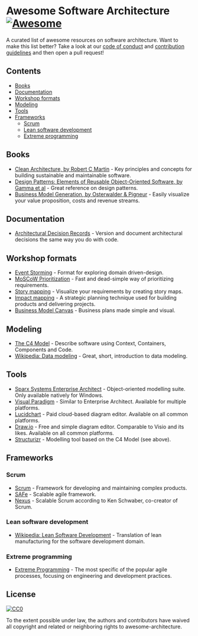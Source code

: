 # Awesome Software Architecture [![Awesome](https://awesome.re/badge.svg)](https://awesome.re)
A curated list of awesome resources on software architecture.
Want to make this list better? Take a look at our [code of conduct](code_of_conduct.md)
and [contribution guidelines](contributing.md) and then open a pull request!

## Contents
* [Books](#books)
* [Documentation](#documentation)
* [Workshop formats](#workshop-formats)
* [Modeling](#modeling)
* [Tools](#tools)
* [Frameworks](#frameworks)
  * [Scrum](#scrum)
  * [Lean software development](#lean-software-development)
  * [Extreme programming](#extreme-programming)

## Books
* [Clean Architecture, by Robert C Martin](https://www.amazon.com/Clean-Architecture-Craftsmans-Software-Structure/dp/0134494164) - Key principles and concepts for building sustainable and maintainable software.
* [Design Patterns: Elements of Reusable Object-Oriented Software, by Gamma et al](https://www.amazon.com/Design-Patterns-Elements-Reusable-Object-Oriented/dp/0201633612/) - Great reference on design patterns.
* [Business Model Generation, by Osterwalder & Pigneur](https://www.amazon.com/Business-Model-Generation-Visionaries-Challengers/dp/0470876417) - Easily visualize your value proposition, costs and revenue streams.  
  
## Documentation
* [Architectural Decision Records](https://adr.github.io/) - Version and document architectural decisions the same way you do with code.

## Workshop formats
* [Event Storming](https://www.eventstorming.com/) - Format for exploring domain driven-design.
* [MoSCoW Prioritization](https://www.knowledgehut.com/blog/agile/how-to-prioritise-requirements-with-the-moscow-technique) - Fast and dead-simple way of prioritizing requirements.
* [Story mapping](https://www.jpattonassociates.com/wp-content/uploads/2015/03/story_mapping.pdf) - Visualize your requirements by creating story maps.
* [Impact mapping](https://www.impactmapping.org/) -  A strategic planning technique used for building products and delivering projects.
* [Business Model Canvas](https://en.wikipedia.org/wiki/Business_Model_Canvas) - Business plans made simple and visual.

## Modeling
* [The C4 Model](https://c4model.com/) - Describe software using Context, Containers, Components and Code.
* [Wikipedia: Data modeling](https://en.wikipedia.org/wiki/Data_modeling) - Great, short, introduction to data modeling.

## Tools
* [Sparx Systems Enterprise Architect](https://sparxsystems.com/products/ea/index.html) - Object-oriented modelling suite. Only available natively for Windows.
* [Visual Paradigm](https://www.visual-paradigm.com/) - Similar to Enterprise Architect. Available for multiple platforms. 
* [Lucidchart](https://www.lucidchart.com) - Paid cloud-based diagram editor. Available on all common platforms.
* [Draw.io](https://www.draw.io) - Free and simple diagram editor. Comparable to Visio and its likes. Available on all common platforms.
* [Structurizr](https://structurizr.com) - Modelling tool based on the C4 Model (see above).
  
  
## Frameworks
### Scrum
* [Scrum](https://www.scrumguides.org/) - Framework for developing and maintaining complex products.
* [SAFe](https://www.scaledagileframework.com/) - Scalable agile framework.
* [Nexus](https://www.scrum.org/resources/scaling-scrum) - Scalable Scrum according to Ken Schwaber, co-creator of Scrum.
### Lean software development
* [Wikipedia: Lean Software Development](https://en.wikipedia.org/wiki/Lean_software_development) - Translation of lean manufacturing for the software development domain.
### Extreme programming
* [Extreme Programming](http://www.extremeprogramming.org/) - The most specific of the popular agile processes, focusing on engineering and development practices. 

## License

[![CC0](http://mirrors.creativecommons.org/presskit/buttons/88x31/svg/cc-zero.svg)](https://creativecommons.org/publicdomain/zero/1.0/)

To the extent possible under law, the authors and contributors have waived all copyright
and related or neighboring rights to awesome-architecture.
